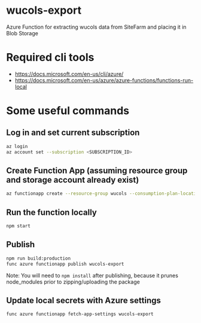 # wucols-export
Azure Function for extracting wucols data from SiteFarm and placing it in Blob Storage

# Required cli tools
- https://docs.microsoft.com/en-us/cli/azure/
- https://docs.microsoft.com/en-us/azure/azure-functions/functions-run-local

# Some useful commands

## Log in and set current subscription
```bash
az login
az account set --subscription <SUBSCRIPTION_ID>
```

## Create Function App (assuming resource group and storage account already exist)
```bash
az functionapp create --resource-group wucols --consumption-plan-location westus2 --runtime node --runtime-version 14 --functions-version 4 --name wucols-export --storage-account wucols --os-type Linux
```

## Run the function locally
```bash
npm start
```

## Publish
```bash
npm run build:production
func azure functionapp publish wucols-export
```
Note: You will need to `npm install` after publishing, because it prunes node_modules prior to zipping/uploading the package

## Update local secrets with Azure settings
```bash
func azure functionapp fetch-app-settings wucols-export
```



